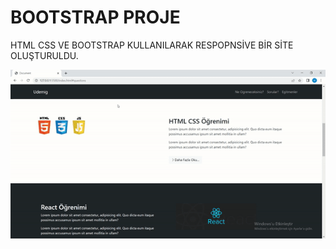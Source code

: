 
 <h1>BOOTSTRAP PROJE</h1>

 <p>HTML CSS VE BOOTSTRAP KULLANILARAK RESPOPNSİVE BİR SİTE OLUŞTURULDU.</p>

 ![](ekran.gif)

